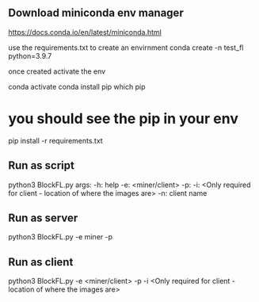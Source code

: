 ## Download miniconda env manager
https://docs.conda.io/en/latest/miniconda.html

use the requirements.txt to create an envirnment
conda create -n test_fl python=3.9.7

once created activate the env

conda activate <env> 
conda install pip
which pip 
# you should see the pip in your env

pip install -r requirements.txt

## Run as script
python3 BlockFL.py 
        args:
            -h: help
            -e: <miner/client> 
            -p: <path to shared location on BlockChain which has local models and global model> 
            -i: <Only required for client - location of where the images are> 
            -n: client name

## Run as server
python3 BlockFL.py -e miner -p <path to shared location on BlockChain which has local models and global model> 

## Run as client
python3 BlockFL.py -e <miner/client> -p <path to shared location on BlockChain which has local models and global model> -i <Only required for client - location of where the images are> 